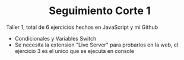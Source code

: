 <div align= "center" >
  <h1 align = "center" > Seguimiento Corte 1 </h1>
</div>

Taller 1, total de 6 ejercicios hechos en JavaScript y mi Github

* Condicionales y Variables Switch
* Se necesita la extension "Live Server" para probarlos en la web, el ejercicio 3 es el unico que se ejecuta en console
